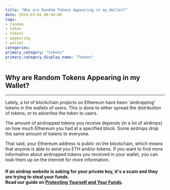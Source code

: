 ```yaml
---
title: "Why are Random Tokens Appearing in my Wallet?"
date: 2019-03-01 00:04:00
tags:
- random
- token
- tokens
- appearing
- wallet
categories:
primary_category: "tokens"
primary_category_display_name: "Tokens"
---
```


## Why are Random Tokens Appearing in my Wallet?
***

Lately, a lot of blockchain projects on Ethereum have been 'airdropping' tokens in the wallets of users. This is done to either spread the distribution of tokens, or to advertise the token to users.

The amount of airdropped tokens you receive depends (in a lot of airdrops) on how much Ethereum you had at a specified block. Some airdrops drop the same amount of tokens to everyone.

That said, your Ethereum address is public on the blockchain, which means that anyone is able to send you ETH and/or tokens. If you want to find more information about airdropped tokens you received in your wallet, you can look them up on the internet for more information.

#### If an airdrop website is asking for your private key, it's a scam and they are trying to steal your funds. <br> Read our guide on [Protecting Yourself and Your Funds]().